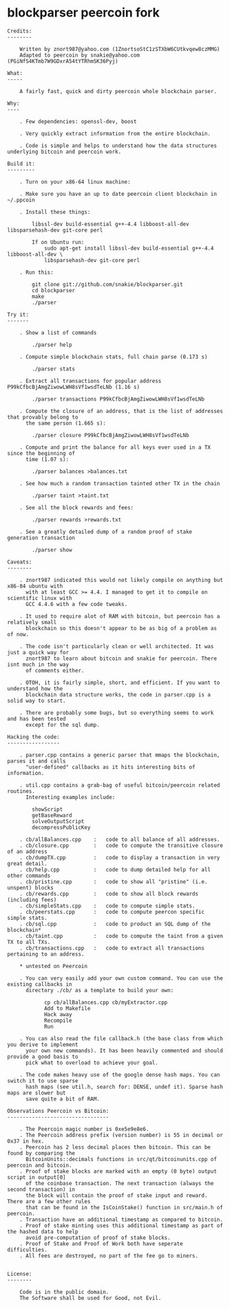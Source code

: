 blockparser peercoin fork
===========

    Credits:
    --------

        Written by znort987@yahoo.com (1ZnortsoStC1zSTXbW6CUtkvqew8czMMG)
        Adapted to peercoin by snakie@yahoo.com (PGiNfS4KTmb7W9GDxrA54tYTRhmSK36Pyj)

    What:
    -----

        A fairly fast, quick and dirty peercoin whole blockchain parser.

    Why:
    ----

        . Few dependencies: openssl-dev, boost

        . Very quickly extract information from the entire blockchain.

        . Code is simple and helps to understand how the data structures underlying bitcoin and peercoin work.

    Build it:
    ---------

        . Turn on your x86-64 linux machine:

        . Make sure you have an up to date peercoin client blockchain in ~/.ppcoin

        . Install these things: 
        
            libssl-dev build-essential g++-4.4 libboost-all-dev libsparsehash-dev git-core perl
            
            If on Ubuntu run:
                sudo apt-get install libssl-dev build-essential g++-4.4 libboost-all-dev \
                libsparsehash-dev git-core perl

        . Run this:

            git clone git://github.com/snakie/blockparser.git
            cd blockparser
            make
            ./parser

    Try it:
    -------

        . Show a list of commands

            ./parser help

        . Compute simple blockchain stats, full chain parse (0.173 s)

            ./parser stats

        . Extract all transactions for popular address P99kCfbcBjAmgZiwowLWH8sVf1wsdTeLNb (1.16 s)

            ./parser transactions P99kCfbcBjAmgZiwowLWH8sVf1wsdTeLNb

        . Compute the closure of an address, that is the list of addresses that provably belong to 
          the same person (1.665 s):

            ./parser closure P99kCfbcBjAmgZiwowLWH8sVf1wsdTeLNb

        . Compute and print the balance for all keys ever used in a TX since the beginning of 
          time (1.07 s):

            ./parser balances >balances.txt

        . See how much a random transaction tainted other TX in the chain

            ./parser taint >taint.txt

        . See all the block rewards and fees:

            ./parser rewards >rewards.txt

        . See a greatly detailed dump of a random proof of stake generation transaction

            ./parser show

    Caveats:
    --------

        . znort987 indicated this would not likely compile on anything but x86-84 ubuntu with
          with at least GCC >= 4.4. I managed to get it to compile on scientific linux with 
          GCC 4.4.6 with a few code tweaks.

        . It used to require alot of RAM with bitcoin, but peercoin has a relatively small 
          blockchain so this doesn't appear to be as big of a problem as of now. 

        . The code isn't particularly clean or well architected. It was just a quick way for 
          znort987 to learn about bitcoin and snakie for peercoin. There isnt much in the way 
          of comments either.

        . OTOH, it is fairly simple, short, and efficient. If you want to understand how the 
          blockchain data structure works, the code in parser.cpp is a solid way to start.

        . There are probably some bugs, but so everything seems to work and has been tested 
          except for the sql dump. 

    Hacking the code:
    -----------------

        . parser.cpp contains a generic parser that mmaps the blockchain, parses it and calls
          "user-defined" callbacks as it hits interesting bits of information.

        . util.cpp contains a grab-bag of useful bitcoin/peercoin related routines. 
          Interesting examples include:

            showScript
            getBaseReward
            solveOutputScript
            decompressPublicKey

        . cb/allBalances.cpp    :   code to all balance of all addresses.
        . cb/closure.cpp        :   code to compute the transitive closure of an address
        . cb/dumpTX.cpp         :   code to display a transaction in very great detail. 
        . cb/help.cpp           :   code to dump detailed help for all other commands
        . cb/pristine.cpp       :   code to show all "pristine" (i.e. unspent) blocks
        . cb/rewards.cpp        :   code to show all block rewards (including fees)
        . cb/simpleStats.cpp    :   code to compute simple stats.
        . cb/peerstats.cpp      :   code to compute peercon specific simple stats.
        . cb/sql.cpp            :   code to product an SQL dump of the blockchain*
        . cb/taint.cpp          :   code to compute the taint from a given TX to all TXs.
        . cb/transactions.cpp   :   code to extract all transactions pertaining to an address.
        
        * untested on Peercoin

        . You can very easily add your own custom command. You can use the existing callbacks in
          directory ./cb/ as a template to build your own:

                cp cb/allBalances.cpp cb/myExtractor.cpp
                Add to Makefile
                Hack away
                Recompile
                Run

        . You can also read the file callback.h (the base class from which you derive to implement 
          your own new commands). It has been heavily commented and should provide a good basis to 
          pick what to overload to achieve your goal.

        . The code makes heavy use of the google dense hash maps. You can switch it to use sparse 
          hash maps (see util.h, search for: DENSE, undef it). Sparse hash maps are slower but 
          save quite a bit of RAM.

    Observations Peercoin vs Bitcoin:
    ---------------------------------
        
        . The Peercoin magic number is 0xe5e9e8e6.
        . The Peercoin address prefix (version number) is 55 in decimal or 0x37 in hex. 
        . Peercoin has 2 less decimal places then bitcoin. This can be found by comparing the 
          BitcoinUnits::decimals functions in src/qt/bitcoinunits.cpp of peercoin and bitcoin.
        . Proof of stake blocks are marked with an empty (0 byte) output script in output[0] 
          of the coinbase transaction. The next transaction (always the second transaction) in 
          the block will contain the proof of stake input and reward. There are a few other rules 
          that can be found in the IsCoinStake() function in src/main.h of peercoin.  
        . Transaction have an additional timestamp as compared to bitcoin.
        . Proof of stake minting uses this additional timestamp as part of the hashed data to help 
          avoid pre-computation of proof of stake blocks. 
        . Proof of Stake and Proof of Work both have seperate difficulties.
        . All fees are destroyed, no part of the fee go to miners.


    License:
    --------

        Code is in the public domain.
        The Software shall be used for Good, not Evil.

